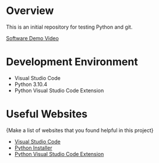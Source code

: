 # Overview

This is an initial repository for testing Python and git.  

[Software Demo Video](http://youtube.link.goes.here)

# Development Environment

* Visual Studio Code
* Python 3.10.4
* Python Visual Studio Code Extension 

# Useful Websites

{Make a list of websites that you found helpful in this project}
* [Visual Studio Code](https://code.visualstudio.com/)
* [Python Installer](https://www.python.org/downloads/)
* [Python Visual Studio Code Extension](https://marketplace.visualstudio.com/items?itemName=ms-python.python)
